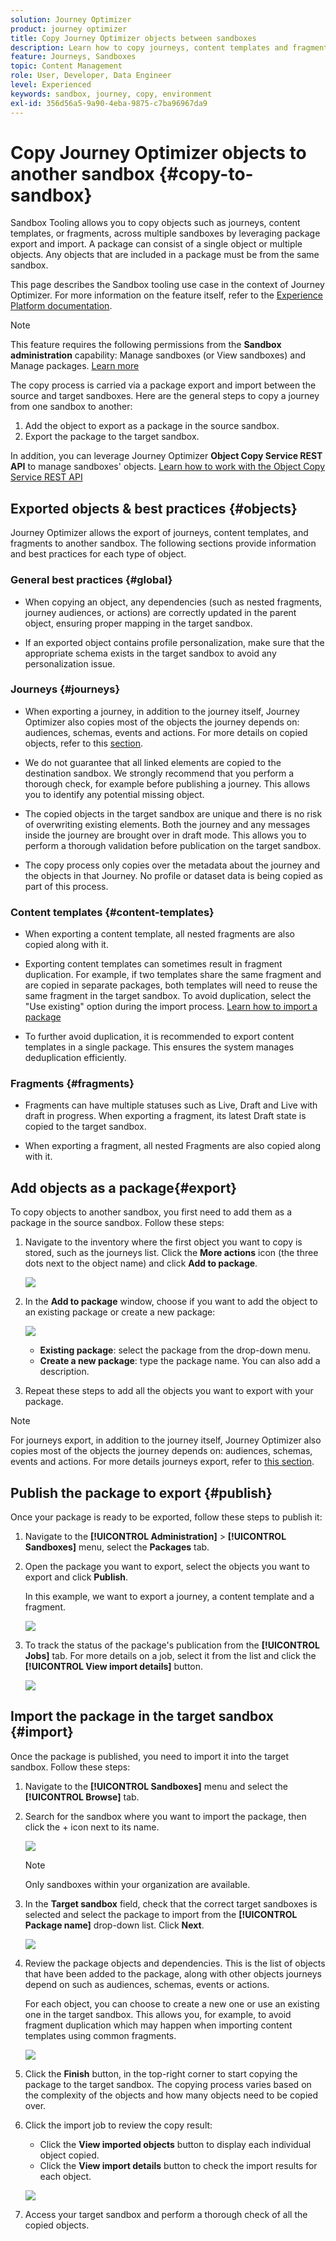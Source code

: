 ```yaml
---
solution: Journey Optimizer
product: journey optimizer
title: Copy Journey Optimizer objects between sandboxes
description: Learn how to copy journeys, content templates and fragments between sandboxes.
feature: Journeys, Sandboxes
topic: Content Management
role: User, Developer, Data Engineer
level: Experienced
keywords: sandbox, journey, copy, environment
exl-id: 356d56a5-9a90-4eba-9875-c7ba96967da9
---
```

# Copy Journey Optimizer objects to another sandbox {#copy-to-sandbox}

Sandbox Tooling allows you to copy objects such as journeys, content templates, or fragments, across multiple sandboxes by leveraging package export and import. A package can consist of a single object or multiple objects. Any objects that are included in a package must be from the same sandbox. 

This page describes the Sandbox tooling use case in the context of Journey Optimizer. For more information on the feature itself, refer to the [Experience Platform documentation](https://experienceleague.adobe.com/docs/experience-platform/sandbox/ui/sandbox-tooling.html).

>[!NOTE]
>
>This feature requires the following permissions from the **Sandbox administration** capability: Manage sandboxes (or View sandboxes) and Manage packages. [Learn more](../administration/ootb-permissions.md)

The copy process is carried via a package export and import between the source and target sandboxes. Here are the general steps to copy a journey from one sandbox to another:

1. Add the object to export as a package in the source sandbox. 
1. Export the package to the target sandbox.

In addition, you can leverage Journey Optimizer **Object Copy Service REST API** to manage sandboxes' objects. [Learn how to work with the Object Copy Service REST API](https://developer.adobe.com/journey-optimizer-apis/references/sandbox/)

## Exported objects & best practices {#objects}

Journey Optimizer allows the export of journeys, content templates, and fragments to another sandbox. The following sections provide information and best practices for each type of object.

### General best practices {#global}

* When copying an object, any dependencies (such as nested fragments, journey audiences, or actions) are correctly updated in the parent object, ensuring proper mapping in the target sandbox.

* If an exported object contains profile personalization, make sure that the appropriate schema exists in the target sandbox to avoid any personalization issue.

### Journeys {#journeys}

* When exporting a journey, in addition to the journey itself, Journey Optimizer also copies most of the objects the journey depends on: audiences, schemas, events and actions. For more details on copied objects, refer to this [section](https://experienceleague.adobe.com/docs/experience-platform/sandbox/ui/sandbox-tooling.html#abobe-journey-optimizer-objects).

* We do not guarantee that all linked elements are copied to the destination sandbox. We strongly recommend that you perform a thorough check, for example before publishing a journey. This allows you to identify any potential missing object. 

* The copied objects in the target sandbox are unique and there is no risk of overwriting existing elements. Both the journey and any messages inside the journey are brought over in draft mode. This allows you to perform a thorough validation before publication on the target sandbox.

* The copy process only copies over the metadata about the journey and the objects in that Journey. No profile or dataset data is being copied as part of this process. 

### Content templates {#content-templates}

* When exporting a content template, all nested fragments are also copied along with it.

* Exporting content templates can sometimes result in fragment duplication. For example, if two templates share the same fragment and are copied in separate packages, both templates will need to reuse the same fragment in the target sandbox. To avoid duplication, select the "Use existing" option during the import process. [Learn how to import a package](#import)

* To further avoid duplication, it is recommended to export content templates in a single package. This ensures the system manages deduplication efficiently.

### Fragments {#fragments}

* Fragments can have multiple statuses such as Live, Draft and Live with draft in progress. When exporting a fragment, its latest Draft state is copied to the target sandbox.

* When exporting a fragment, all nested Fragments are also copied along with it.

## Add objects as a package{#export}

To copy objects to another sandbox, you first need to add them as a package in the source sandbox. Follow these steps:

1. Navigate to the inventory where the first object you want to copy is stored, such as the journeys list. Click the **More actions** icon (the three dots next to the object name) and click **Add to package**.

   ![](assets/journey-sandbox1.png)

1. In the **Add to package** window, choose if you want to add the object to an existing package or create a new package:

   ![](assets/journey-sandbox2.png)

   * **Existing package**: select the package from the drop-down menu.
   * **Create a new package**: type the package name. You can also add a description.

1. Repeat these steps to add all the objects you want to export with your package.

>[!NOTE]
>
>For journeys export, in addition to the journey itself, Journey Optimizer also copies most of the objects the journey depends on: audiences, schemas, events and actions. For more details journeys export, refer to [this section](../building-journeys/copy-to-sandbox.md).

## Publish the package to export {#publish}

Once your package is ready to be exported, follow these steps to publish it:

1. Navigate to the **[!UICONTROL Administration]** > **[!UICONTROL Sandboxes]** menu, select the **Packages** tab.

1. Open the package you want to export, select the objects you want to export and click **Publish**.

   In this example, we want to export a journey, a content template and a fragment.

   ![](assets/journey-sandbox4.png)

1. To track the status of the package's publication from the **[!UICONTROL Jobs]** tab. For more details on a job, select it from the list and click the **[!UICONTROL View import details]** button.

   ![](assets/journey-sandbox9.png)

## Import the package in the target sandbox {#import}

Once the package is published, you need to import it into the target sandbox. Follow these steps:

1. Navigate to the **[!UICONTROL Sandboxes]** menu and select the **[!UICONTROL Browse]** tab.

1. Search for the sandbox where you want to import the package, then click the + icon next to its name.

   ![](assets/journey-sandbox5.png)

   >[!NOTE]
   >
   >Only sandboxes within your organization are available.

1. In the **Target sandbox** field, check that the correct target sandboxes is selected and select the package to import from the **[!UICONTROL Package name]** drop-down list. Click **Next**. 

   ![](assets/journey-sandbox6.png)

1. Review the package objects and dependencies. This is the list of objects that have been added to the package, along with other objects journeys depend on such as audiences, schemas, events or actions. 

   For each object, you can choose to create a new one or use an existing one in the target sandbox. This allows you, for example, to avoid fragment duplication which may happen when importing content templates using common fragments.

   ![](assets/journey-sandbox7.png)

1. Click the **Finish** button, in the top-right corner to start copying the package to the target sandbox. The copying process varies based on the complexity of the objects and how many objects need to be copied over. 

1. Click the import job to review the copy result:

   * Click the **View imported objects** button to display each individual object copied. 
   * Click the **View import details** button to check the import results for each object.

   ![](assets/journey-sandbox8.png)

1. Access your target sandbox and perform a thorough check of all the copied objects.
